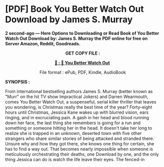 # [PDF] Book You Better Watch Out Download by James S. Murray

<p><strong>2 second-ago &mdash; Here Options to Downloading or Read Book of You Better Watch Out Download by: James S. Murray the PDF online for free on Server Amazon, Reddit, Goodreads.</strong></p>
<p style="text-align: center;"><strong>GET COPY FILE :</strong></p>
<p style="text-align: center;"><strong><a href="https://us.ebookarea.xyz/?book=203579200-you-better-watch-out" target="_blank" rel="noopener">📢 : 🔗 You Better Watch Out</a>&nbsp;</strong></p>
<p style="text-align: center;">File format : ePub, PDF, Kindle, AudioBook</p>
<p><strong>SYNOPSIS :</strong></p>
<p>From international bestselling authors James S. Murray (better known as "Murr" on the hit TV show Impractical Jokers) and Darren Wearmouth, comes You Better Watch Out, a suspenseful, serial killer thriller that leaves you wondering, is Christmas really the best time of the year? Forty-eight hours until Christmas, Jessica Kane wakes up with blurred vision, ears ringing, and in excruciating pain. A gash in her head and blood running down her face, the last thing she remembers is going for a run and something or someone hitting her in the head. It doesn't take her long to realize she is trapped in an unknown, deserted town with five other strangers who share similar stories of being attacked and stranded there. Unsure why and how they got there, she knows one thing for certain, she has to find a way out. That becomes nearly impossible when someone is meticulously orchestrating their deaths, one Download by one, and the only thing Jessica can do is watch the life leave their eyes. The fenced-in</p>

